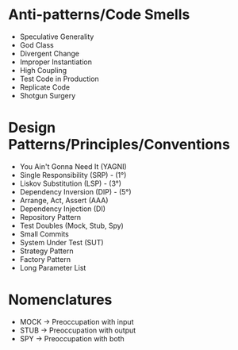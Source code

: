 # Anti-patterns/Code Smells
- Speculative Generality 
- God Class
- Divergent Change
- Improper Instantiation 
- High Coupling 
- Test Code in Production
- Replicate Code
- Shotgun Surgery

# Design Patterns/Principles/Conventions
- You Ain't Gonna Need It (YAGNI)
- Single Responsibility (SRP) - (1°)
- Liskov Substitution (LSP) - (3°)
- Dependency Inversion (DIP) - (5°)
- Arrange, Act, Assert (AAA)
- Dependency Injection (DI) 
- Repository Pattern 
- Test Doubles (Mock, Stub, Spy)
- Small Commits
- System Under Test (SUT)
- Strategy Pattern
- Factory Pattern
- Long Parameter List

# Nomenclatures
- MOCK -> Preoccupation with input
- STUB -> Preoccupation with output
- SPY -> Preoccupation with both
